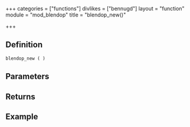 +++
categories = ["functions"]
divlikes = ["bennugd"]
layout = "function"
module = "mod_blendop"
title = "blendop_new()"

+++

## Definition

    blendop_new ( )

## Parameters

## Returns

## Example
